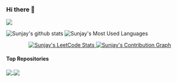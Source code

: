 ### Hi there 👋
<img src="https://readme-typing-svg.demolab.com/?lines=Full-stack%20web%20and%20app%20developer;Experienced%20Software%20Engineer;10%2B%20years%20of%20coding%20experience;Always%20learning%20new%20things&font=Fira%20Code&center=true&width=440&height=45&color=f75c7e&vCenter=true&pause=1000&size=22" /></a>
</p>


<!--
**sdsunjay/sdsunjay** is a ✨ _special_ ✨ repository because its `README.md` (this file) appears on your GitHub profile.

Here are some ideas to get you started:

- 🔭 I’m currently working on ...
- 🌱 I’m currently learning ...
- 👯 I’m looking to collaborate on ...
- 🤔 I’m looking for help with ...
- 💬 Ask me about ...
- 📫 How to reach me: ...
- 😄 Pronouns: ...
- ⚡ Fun fact: ...
-->
![Sunjay's github stats](https://github-readme-stats.vercel.app/api?username=sdsunjay&show_icons=true&title_color=fff&icon_color=79ff97&text_color=9f9f9f&bg_color=151515&hide_border=true")
 <img
      style="float: middle"
      title="Sunjay's Most Used Languages"
      alt="Sunjay's Most Used Languages"
      src="https://github-readme-stats.vercel.app/api/top-langs/?username=sdsunjay&theme=github_dark&hide=javascript,html&hide_border=true"
    />
<p align="center">
  <a href="https://leetcode.com/sdsunjay/">
    <img
      title="Sunjay's LeetCode Stats"
      alt="Sunjay's LeetCode Stats"
      src="https://leetcard.jacoblin.cool/sdsunjay?theme=nord&font=robot&ext=activity"
    />
  </a>
  <a href="https://github.com/sdsunjay">
    <img
      title="Sunjay's Contribution Graph"
      alt="Sunjay's Contribution Graph"
      src="https://github-readme-activity-graph.vercel.app/graph?username=sdsunjay&theme=github"
    />
  </a>
</p>

#### Top Repositories

<a href="https://github.com/sdsunjay/StaticWebsiteCDK">
  <img align="center" src="https://github-readme-stats.vercel.app/api/pin/?username=sdsunjay&repo=StaticWebsiteCDK&theme=buefy" />
</a>
<a href="https://github.com/sdsunjay/ml-tutorials">
  <img align="center" src="https://github-readme-stats.vercel.app/api/pin/?username=sdsunjay&repo=ml-tutorials&theme=buefy" />
</a>

